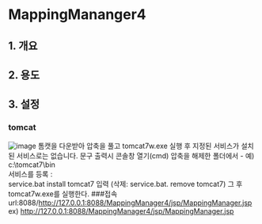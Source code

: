 # MappingMananger4
## 1. 개요
## 2. 용도
## 3. 설정
### tomcat
![image](https://user-images.githubusercontent.com/7609848/129444161-6ff3b92d-a2af-4b5e-9731-47c370877d34.png)
톰캣을 다운받아 압축을 풀고 tomcat7w.exe 실행 후 
지정된 서비스가 설치된 서비스로는 없습니다. 문구 출력시
콘솔창 열기(cmd)
압축을 해제한 폴더에서 - 예) c:\tomcat7\bin  
서비스를 등록 :  
service.bat install tomcat7 입력 
(삭제: service.bat. remove tomcat7)
그 후 tomcat7w.exe를 실행한다. 
###접속
  url:8088/http://127.0.0.1:8088/MappingManager4/jsp/MappingManager.jsp
ex) http://127.0.0.1:8088/MappingManager4/jsp/MappingManager.jsp

